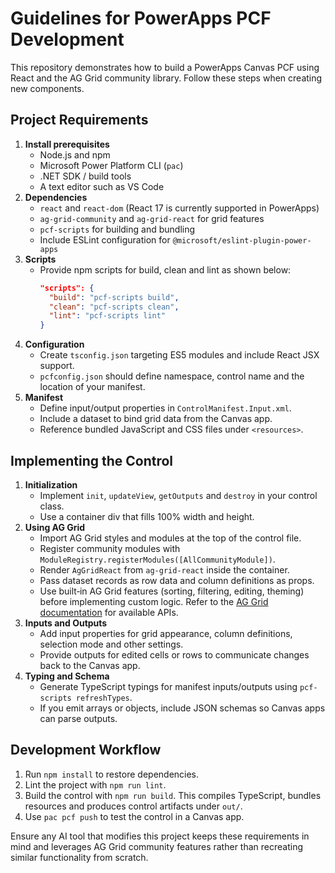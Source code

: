 # Guidelines for PowerApps PCF Development

This repository demonstrates how to build a PowerApps Canvas PCF using React and the AG Grid community library. Follow these steps when creating new components.

## Project Requirements

1. **Install prerequisites**
   - Node.js and npm
   - Microsoft Power Platform CLI (`pac`)
   - .NET SDK / build tools
   - A text editor such as VS Code
2. **Dependencies**
   - `react` and `react-dom` (React 17 is currently supported in PowerApps)
   - `ag-grid-community` and `ag-grid-react` for grid features
   - `pcf-scripts` for building and bundling
   - Include ESLint configuration for `@microsoft/eslint-plugin-power-apps`
3. **Scripts**
   - Provide npm scripts for build, clean and lint as shown below:
     ```json
     "scripts": {
       "build": "pcf-scripts build",
       "clean": "pcf-scripts clean",
       "lint": "pcf-scripts lint"
     }
     ```
4. **Configuration**
   - Create `tsconfig.json` targeting ES5 modules and include React JSX support.
   - `pcfconfig.json` should define namespace, control name and the location of your manifest.
5. **Manifest**
   - Define input/output properties in `ControlManifest.Input.xml`.
   - Include a dataset to bind grid data from the Canvas app.
   - Reference bundled JavaScript and CSS files under `<resources>`.

## Implementing the Control

1. **Initialization**
   - Implement `init`, `updateView`, `getOutputs` and `destroy` in your control class.
   - Use a container div that fills 100% width and height.
2. **Using AG Grid**
   - Import AG Grid styles and modules at the top of the control file.
   - Register community modules with `ModuleRegistry.registerModules([AllCommunityModule])`.
   - Render `AgGridReact` from `ag-grid-react` inside the container.
   - Pass dataset records as row data and column definitions as props.
   - Use built‑in AG Grid features (sorting, filtering, editing, theming) before implementing custom logic. Refer to the [AG Grid documentation](https://www.ag-grid.com/react-data-grid) for available APIs.
3. **Inputs and Outputs**
   - Add input properties for grid appearance, column definitions, selection mode and other settings.
   - Provide outputs for edited cells or rows to communicate changes back to the Canvas app.
4. **Typing and Schema**
   - Generate TypeScript typings for manifest inputs/outputs using `pcf-scripts refreshTypes`.
   - If you emit arrays or objects, include JSON schemas so Canvas apps can parse outputs.

## Development Workflow

1. Run `npm install` to restore dependencies.
2. Lint the project with `npm run lint`.
3. Build the control with `npm run build`. This compiles TypeScript, bundles resources and produces control artifacts under `out/`.
4. Use `pac pcf push` to test the control in a Canvas app.

Ensure any AI tool that modifies this project keeps these requirements in mind and leverages AG Grid community features rather than recreating similar functionality from scratch.
